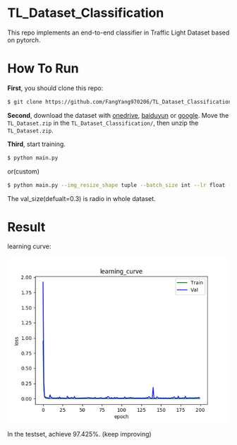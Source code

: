 # TL_Dataset_Classification
This repo implements an end-to-end classifier in Traffic Light Dataset based on pytorch. 

# How To Run
**First**, you should clone this repo:
```bash
$ git clone https://github.com/FangYang970206/TL_Dataset_Classification
```

**Second**, download the dataset with [onedrive][1], [baiduyun][2] or [google][3]. Move the `TL_Dataset.zip` in the `TL_Dataset_Classification/`, then unzip the `TL_Dataset.zip`.

**Third**, start training.
```bash
$ python main.py
```
or(custom)
```bash
$ python main.py --img_resize_shape tuple --batch_size int --lr float --num_workers int --epochs int --val_size float --save_model bool --save_path str 
```
The val_size(defualt=0.3) is radio in whole dataset. 

# Result
learning curve:

![](imgs/learning_curve.png)

In the testset, achieve 97.425%. (keep improving)



[1]: https://1drv.ms/u/s!AgBYzHhocQD4hD2e-EnTWbq7RpWi
[2]: https://pan.baidu.com/s/1voBHwdX2hH1p_jn4_6EhTg
[3]: https://drive.google.com/open?id=17FYVON8jNwrecqaOdzGhD1jDXk0xoiDk